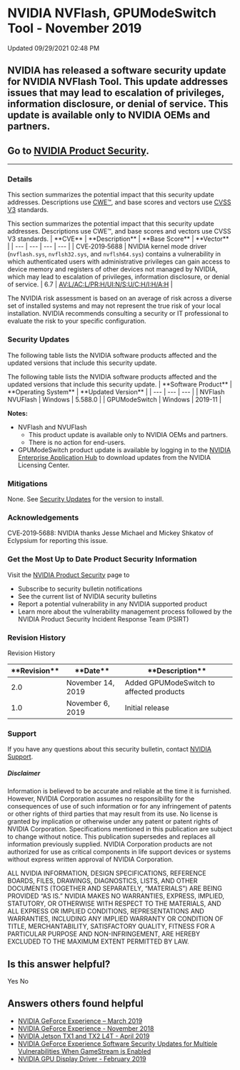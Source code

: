 

 NVIDIA NVFlash, GPUModeSwitch Tool - November 2019
=====================================================================




 Updated 09/29/2021 02:48 PM



NVIDIA has released a software security update for NVIDIA NVFlash Tool. This update addresses issues that may lead to escalation of privileges, information disclosure, or denial of service. This update is available only to NVIDIA OEMs and partners.
--------------------------------------------------------------------------------------------------------------------------------------------------------------------------------------------------------------------------------------------------------


Go to [NVIDIA Product Security](https://www.nvidia.com/product-security/).
--------------------------------------------------------------------------






---




### Details


This section summarizes the potential impact that this security update addresses. Descriptions use [CWE™](https://cwe.mitre.org/), and base scores and vectors use [CVSS V3](https://www.first.org/cvss/user-guide) standards.




This section summarizes the potential impact that this security update addresses. Descriptions use CWE™, and base scores and vectors use CVSS V3 standards.
| \*\*CVE\*\* | \*\*Description\*\* | \*\*Base Score\*\* | \*\*Vector\*\* |
| --- | --- | --- | --- |
| CVE‑2019‑5688 | NVIDIA kernel mode driver (`nvflash.sys`, `nvflsh32.sys`, and `nvflsh64.sys`) contains a vulnerability in which authenticated users with administrative privileges can gain access to device memory and registers of other devices not managed by NVIDIA, which may lead to escalation of privileges, information disclosure, or denial of service. | 6.7 | [AV:L/AC:L/PR:H/UI:N/S:U/C:H/I:H/A:H](https://nvd.nist.gov/vuln-metrics/cvss/v3-calculator?vector=AV:L/AC:L/PR:H/UI:N/S:U/C:H/I:H/A:H) |


The NVIDIA risk assessment is based on an average of risk across a diverse set of installed systems and may not represent the true risk of your local installation. NVIDIA recommends consulting a security or IT professional to evaluate the risk to your specific configuration.


### Security Updates


The following table lists the NVIDIA software products affected and the updated versions that include this security update.




The following table lists the NVIDIA software products affected and the updated versions that include this security update.
| \*\*Software Product\*\* | \*\*Operating System\*\* | \*\*Updated Version\*\* |
| --- | --- | --- |
| NVFlash NVUFlash | Windows | 5.588.0 |
| GPUModeSwitch | Windows | 2019-11 |


**Notes:**


* NVFlash and NVUFlash
	+ This product update is available only to NVIDIA OEMs and partners.
	+ There is no action for end-users.
* GPUModeSwitch product update is available by logging in to the [NVIDIA Enterprise Application Hub](https://nvid.nvidia.com/dashboard/) to download updates from the NVIDIA Licensing Center.


### Mitigations


None. See [Security Updates](#security-updates) for the version to install.


### Acknowledgements


CVE‑2019‑5688: NVIDIA thanks Jesse Michael and Mickey Shkatov of Eclypsium for reporting this issue.


### Get the Most Up to Date Product Security Information


Visit the [NVIDIA Product Security](https://www.nvidia.com/security) page to


* Subscribe to security bulletin notifications
* See the current list of NVIDIA security bulletins
* Report a potential vulnerability in any NVIDIA supported product
* Learn more about the vulnerability management process followed by the NVIDIA Product Security Incident Response Team (PSIRT)


### Revision History




Revision History





| \*\*Revision\*\* | \*\*Date\*\* | \*\*Description\*\* |
| --- | --- | --- |
| 2.0 | November 14, 2019 | Added GPUModeSwitch to affected products |
| 1.0 | November 6, 2019 | Initial release |


### Support


If you have any questions about this security bulletin, contact [NVIDIA Support](https://www.nvidia.com/object/support.html).


##### Disclaimer


Information is believed to be accurate and reliable at the time it is furnished. However, NVIDIA Corporation assumes no responsibility for the consequences of use of such information or for any infringement of patents or other rights of third parties that may result from its use. No license is granted by implication or otherwise under any patent or patent rights of NVIDIA Corporation. Specifications mentioned in this publication are subject to change without notice. This publication supersedes and replaces all information previously supplied. NVIDIA Corporation products are not authorized for use as critical components in life support devices or systems without express written approval of NVIDIA Corporation.


ALL NVIDIA INFORMATION, DESIGN SPECIFICATIONS, REFERENCE BOARDS, FILES, DRAWINGS, DIAGNOSTICS, LISTS, AND OTHER DOCUMENTS (TOGETHER AND SEPARATELY, “MATERIALS”) ARE BEING PROVIDED “AS IS.” NVIDIA MAKES NO WARRANTIES, EXPRESS, IMPLIED, STATUTORY, OR OTHERWISE WITH RESPECT TO THE MATERIALS, AND ALL EXPRESS OR IMPLIED CONDITIONS, REPRESENTATIONS AND WARRANTIES, INCLUDING ANY IMPLIED WARRANTY OR CONDITION OF TITLE, MERCHANTABILITY, SATISFACTORY QUALITY, FITNESS FOR A PARTICULAR PURPOSE AND NON-INFRINGEMENT, ARE HEREBY EXCLUDED TO THE MAXIMUM EXTENT PERMITTED BY LAW.










Is this answer helpful?
-----------------------



Yes
No







Answers others found helpful
----------------------------


* [ NVIDIA GeForce Experience – March 2019](/app/answers/detail/a_id/4784/related/1)
* [ NVIDIA GeForce Experience - November 2018](/app/answers/detail/a_id/4740/related/1)
* [ NVIDIA Jetson TX1 and TX2 L4T - April 2019](/app/answers/detail/a_id/4787/related/1)
* [ NVIDIA GeForce Experience Software Security Updates for Multiple Vulnerabilities When GameStream is Enabled](/app/answers/detail/a_id/4685/related/1)
* [ NVIDIA GPU Display Driver - February 2019](/app/answers/detail/a_id/4772/related/1)








